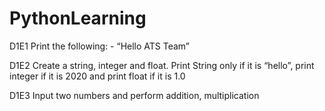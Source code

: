 # PythonLearning
D1E1 Print the following: -  “Hello ATS Team” 

D1E2 Create a string, integer and float. Print String only if it is “hello”, print integer if it is 2020 and print float if it is 1.0 

D1E3 Input two numbers and perform addition, multiplication 